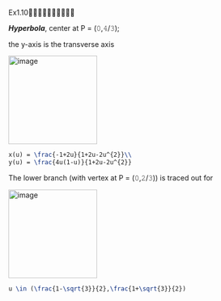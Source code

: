 Ex1.10🚩🚩🚩🚩🚩🚩🚩🚩🚩🚩

***Hyperbola***, center at P = (𝟶,𝟺/𝟹); 

the y-axis is the transverse axis

<img width="175" alt="image" src="https://github.com/ChenxingWang93/GeometryEngineering/assets/31954987/b5c6b0b9-83b7-4e84-b36b-47dcc3555f39">

``` Latex
x(u) = \frac{-1+2u}{1+2u-2u^{2}}\\
y(u) = \frac{4u(1-u)}{1+2u-2u^{2}}
```

The lower branch (with vertex at P = (𝟶,𝟸/𝟹)) is traced out for 

<img width="175" alt="image" src="https://github.com/ChenxingWang93/GeometryEngineering/assets/31954987/7534e8ff-e84d-43c3-88b6-aec149d3f2ca">

``` Latex
u \in (\frac{1-\sqrt{3}}{2},\frac{1+\sqrt{3}}{2})
```
